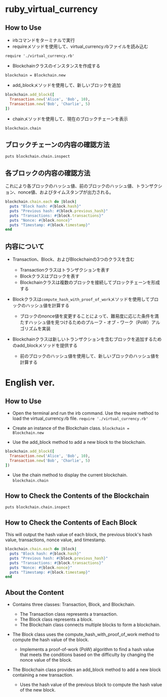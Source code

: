 # ruby_virtual_currency

## How to Use
- irbコマンドをターミナルで実行
- requireメソッドを使用して、virtual_currency.rbファイルを読み込む

`require './virtual_currency.rb'`

- Blockchainクラスのインスタンスを作成する

`blockchain = Blockchain.new`

- add_blockメソッドを使用して、新しいブロックを追加

```ruby
blockchain.add_block([
  Transaction.new('Alice', 'Bob', 10),
  Transaction.new('Bob', 'Charlie', 5)
])
```

- chainメソッドを使用して、現在のブロックチェーンを表示

`blockchain.chain`

## ブロックチェーンの内容の確認方法

`puts blockchain.chain.inspect`

## 各ブロックの内容の確認方法

これにより各ブロックのハッシュ値、前のブロックのハッシュ値、トランザクション、nonce値、およびタイムスタンプが出力される。

```ruby
blockchain.chain.each do |block|
  puts "Block hash: #{block.hash}"
  puts "Previous hash: #{block.previous_hash}"
  puts "Transactions: #{block.transactions}"
  puts "Nonce: #{block.nonce}"
  puts "Timestamp: #{block.timestamp}"
end

```

## 内容について
- Transaction、Block、およびBlockchainの3つのクラスを含む
  - Transactionクラスはトランザクションを表す
  - Blockクラスはブロックを表す
  - Blockchainクラスは複数のブロックを接続してブロックチェーンを形成する

- Blockクラスは`compute_hash_with_proof_of_work`メソッドを使用してブロックのハッシュ値を計算する
  - ブロックのnonce値を変更することによって、難易度に応じた条件を満たすハッシュ値を見つけるためのプルーフ・オブ・ワーク（PoW）アルゴリズムを実装

- Blockchainクラスは新しいトランザクションを含むブロックを追加するためのadd_blockメソッドを提供する
  - 前のブロックのハッシュ値を使用して、新しいブロックのハッシュ値を計算する


# English ver.
## How to Use
- Open the terminal and run the irb command.
Use the require method to load the virtual_currency.rb file.
`require './virtual_currency.rb'`

- Create an instance of the Blockchain class.
`blockchain = Blockchain.new`

- Use the add_block method to add a new block to the blockchain.

```ruby
blockchain.add_block([
  Transaction.new('Alice', 'Bob', 10),
  Transaction.new('Bob', 'Charlie', 5)
])
```

- Use the chain method to display the current blockchain.
`blockchain.chain`

## How to Check the Contents of the Blockchain
`puts blockchain.chain.inspect`

## How to Check the Contents of Each Block
This will output the hash value of each block, the previous block's hash value, transactions, nonce value, and timestamp.

```ruby
blockchain.chain.each do |block|
  puts "Block hash: #{block.hash}"
  puts "Previous hash: #{block.previous_hash}"
  puts "Transactions: #{block.transactions}"
  puts "Nonce: #{block.nonce}"
  puts "Timestamp: #{block.timestamp}"
end
```

## About the Content
- Contains three classes: Transaction, Block, and Blockchain.
  - The Transaction class represents a transaction.
  - The Block class represents a block.
  - The Blockchain class connects multiple blocks to form a blockchain.

- The Block class uses the compute_hash_with_proof_of_work method to compute the hash value of the block.
  - Implements a proof-of-work (PoW) algorithm to find a hash value that meets the conditions based on the difficulty by changing the nonce value of the block.

- The Blockchain class provides an add_block method to add a new block containing a new transaction.
  - Uses the hash value of the previous block to compute the hash value of the new block.
